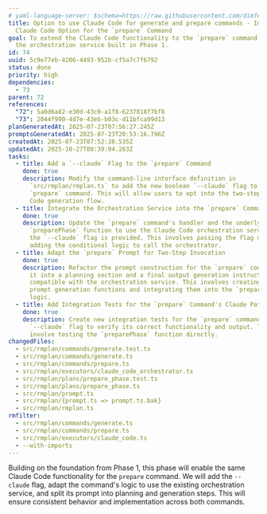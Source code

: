 ```yaml
---
# yaml-language-server: $schema=https://raw.githubusercontent.com/dimfeld/llmutils/main/schema/rmplan-plan-schema.json
title: Option to use Claude Code for generate and prepare commands - Implement
  Claude Code Option for the `prepare` Command
goal: To extend the Claude Code functionality to the `prepare` command, reusing
  the orchestration service built in Phase 1.
id: 74
uuid: 5c9e77eb-4206-4493-952b-cf5a7c7f6792
status: done
priority: high
dependencies:
  - 73
parent: 72
references:
  "72": 5a0d6a82-e30d-43c0-a1f8-6237818f7bf8
  "73": 2044f990-4d7e-43eb-b03c-d11bfca99d13
planGeneratedAt: 2025-07-23T07:56:27.245Z
promptsGeneratedAt: 2025-07-23T20:53:16.796Z
createdAt: 2025-07-23T07:52:38.535Z
updatedAt: 2025-10-27T08:39:04.263Z
tasks:
  - title: Add a `--claude` Flag to the `prepare` Command
    done: true
    description: Modify the command-line interface definition in
      `src/rmplan/rmplan.ts` to add the new boolean `--claude` flag to the
      `prepare` command. This will allow users to opt into the two-step Claude
      Code generation flow.
  - title: Integrate the Orchestration Service into the `prepare` Command
    done: true
    description: Update the `prepare` command's handler and the underlying
      `preparePhase` function to use the Claude Code orchestration service when
      the `--claude` flag is provided. This involves passing the flag down and
      adding the conditional logic to call the orchestrator.
  - title: Adapt the `prepare` Prompt for Two-Step Invocation
    done: true
    description: Refactor the prompt construction for the `prepare` command to split
      it into a planning section and a final output generation instruction,
      compatible with the orchestration service. This involves creating new
      prompt generation functions and integrating them into the `preparePhase`
      logic.
  - title: Add Integration Tests for the `prepare` Command's Claude Path
    done: true
    description: Create new integration tests for the `prepare` command with the
      `--claude` flag to verify its correct functionality and output. This will
      involve testing the `preparePhase` function directly.
changedFiles:
  - src/rmplan/commands/generate.test.ts
  - src/rmplan/commands/generate.ts
  - src/rmplan/commands/prepare.ts
  - src/rmplan/executors/claude_code_orchestrator.ts
  - src/rmplan/plans/prepare_phase.test.ts
  - src/rmplan/plans/prepare_phase.ts
  - src/rmplan/prompt.ts
  - src/rmplan/{prompt.ts => prompt.ts.bak}
  - src/rmplan/rmplan.ts
rmfilter:
  - src/rmplan/commands/generate.ts
  - src/rmplan/commands/prepare.ts
  - src/rmplan/executors/claude_code.ts
  - --with-imports
---
```


Building on the foundation from Phase 1, this phase will enable the same Claude Code functionality for the `prepare` command. We will add the `--claude` flag, adapt the command's logic to use the existing orchestration service, and split its prompt into planning and generation steps. This will ensure consistent behavior and implementation across both commands.
